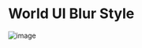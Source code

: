 # World UI Blur Style

![image](https://github.com/user-attachments/assets/c70a4100-251d-4792-bdd1-d65b8234da8b)
